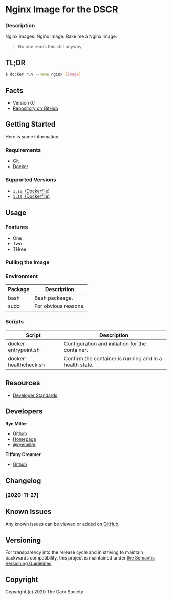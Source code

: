 Nginx Image for the DSCR
========================

### Description

Nginx images. Nginx Image. Bake me a Nginx Image.

> No one reads this shit anyway. 


## TL;DR

```sh
$ docker run --name nginx [image]
```


## Facts

 * Version 0.1
 * [Repository on GitHub](https://github.com/thedarksociety/docker-nginx)
 

Getting Started
---------------

Here is some information.

### Requirements

 * [Git](https://git-scm.org)
 * [Docker](http://docker.io)
 

### Supported Versions

 * [`1.18`, (Dockerfile)](link)
 * [`1.19`, (Dockerfile)](link)


Usage
-----

### Features

 * One
 * Two
 * THree
 
 
### Pulling the Image


### Environment

| Package | Description |
| ------- | ----------- |
| bash | Bash packeage. |
| sudo | For obvious reasons.|


### Scripts

| Script | Description |
| ------- | ----------- |
| docker-entrypoint.sh | Configuration and initiation for the container. |
| docker-healthcheck.sh |Confirm the container is running and in a health state.|

Resources
---------

 * [Developer Standards](https://github.com/GalvanizeOpenSource/developer-standards)
 

Developers
---------

**Rye Miller**
 * [Github](https://github.com/iods)
 * [Homepage](http://ryemiller.io)
 * [@ryemiller](http://twitter.com/ryemiller)

**Tiffany Creamer**
 * [Github](https://github.com/tnondairy)


Changelog
---------

### [2020-11-27]
 

Known Issues
------------

Any known issues can be viewed or added on [GitHub](https://github.com/thedarksociety/docker-node/issues).


Versioning
----------

For transparency into the release cycle and in striving to maintain backwards compatibility, this project is
maintained under [the Semantic Versioning Guidelines](http://semver.og).


Copyright
---------

Copyright (c) 2020 The Dark Society
